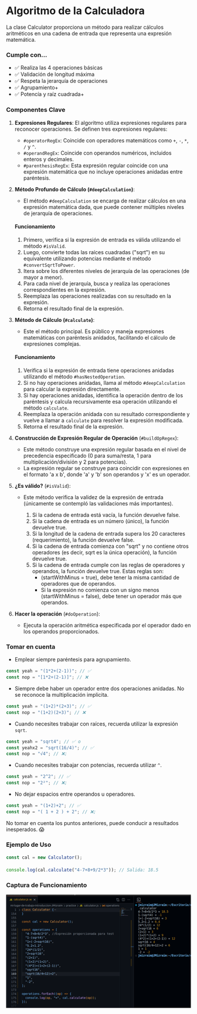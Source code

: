 # Algoritmo de la Calculadora

La clase Calculator proporciona un método para realizar cálculos aritméticos en una cadena de entrada que representa una expresión matemática.

### Cumple con...

- ✅ Realiza las 4 operaciones básicas
- ✅ Validación de longitud máxima
- ✅ Respeta la jerarquía de operaciones
- ✅ Agrupamiento+
- ✅ Potencía y raíz cuadrada+

### Componentes Clave

1.  **Expresiones Regulares**: El algoritmo utiliza expresiones regulares para reconocer operaciones. Se definen tres expresiones regulares:

    - `#operatorRegEx`: Coincide con operadores matemáticos como `+`, `-`, `*`, `/` y `^`.
    - `#operandRegEx`: Coincide con operandos numéricos, incluidos enteros y decimales.
    - `#parenthesisRegEx`: Esta expresión regular coincide con una expresión matemática que no incluye operaciones anidadas entre paréntesis.

2.  **Método Profundo de Cálculo (`#deepCalculation`)**:

    - El método `#deepCalculation` se encarga de realizar cálculos en una expresión matemática dada, que puede contener múltiples niveles de jerarquía de operaciones.

    #### Funcionamiento

    1. Primero, verifica si la expresión de entrada es válida utilizando el método `#isValid`.
    2. Luego, convierte todas las raíces cuadradas ("sqrt") en su equivalente utilizando potencias mediante el método `#convertSqrtToPower`.
    3. Itera sobre los diferentes niveles de jerarquía de las operaciones (de mayor a menor).
    4. Para cada nivel de jerarquía, busca y realiza las operaciones correspondientes en la expresión.
    5. Reemplaza las operaciones realizadas con su resultado en la expresión.
    6. Retorna el resultado final de la expresión.

3.  **Método de Cálculo (`#calculate`)**:

    - Este el método principal. Es público y maneja expresiones matemáticas con paréntesis anidados, facilitando el cálculo de expresiones complejas.

    #### Funcionamiento

    1. Verifica si la expresión de entrada tiene operaciones anidadas utilizando el método `#hasNestedOperation`.
    2. Si no hay operaciones anidadas, llama al método `#deepCalculation` para calcular la expresión directamente.
    3. Si hay operaciones anidadas, identifica la operación dentro de los paréntesis y calcula recursivamente esa operación utilizando el método `calculate`.
    4. Reemplaza la operación anidada con su resultado correspondiente y vuelve a llamar a `calculate` para resolver la expresión modificada.
    5. Retorna el resultado final de la expresión.

4.  **Construcción de Expresión Regular de Operación** (`#buildOpRegex`):

    - Este método construye una expresión regular basada en el nivel de precedencia especificado (0 para suma/resta, 1 para multiplicación/división y 2 para potencias).
    - La expresión regular se construye para coincidir con expresiones en el formato 'a x b', donde 'a' y 'b' son operandos y 'x' es un operador.

5.  **¿Es válido?** (`#isValid`):

    - Este método verifica la validez de la expresión de entrada (únicamente se contempló las validaciones más importantes).

      1. Si la cadena de entrada está vacía, la función devuelve false.
      2. Si la cadena de entrada es un número (único), la función devuelve true.
      3. Si la longitud de la cadena de entrada supera los 20 caracteres (requerimiento), la función devuelve false.
      4. Si la cadena de entrada comienza con "sqrt" y no contiene otros operadores (es decir, sqrt es la única operación), la función devuelve true.
      5. Si la cadena de entrada cumple con las reglas de operadores y operandos, la función devuelve true. Estas reglas son:
         - (startWithMinus = true), debe tener la misma cantidad de operadores que de operandos.
         - Si la expresión no comienza con un signo menos (startWithMinus = false), debe tener un operador más que operandos.

6.  **Hacer la operación** (`#doOperation`):
    - Ejecuta la operación aritmética especificada por el operador dado en los operandos proporcionados.

### Tomar en cuenta

- Emplear siempre paréntesis para agrupamiento.

```javascript
const yeah = "(1*2+(2-1))"; // ✅
const nop = "[1*2+(2-1)]"; // ❌
```

- Siempre debe haber un operador entre dos operaciones anidadas. No se reconoce la multiplicación implicita.

```javascript
const yeah = "(1+2)*(2+3)"; // ✅
const nop = "(1+2)(2+3)"; // ❌
```

- Cuando necesites trabajar con raíces, recuerda utilizar la expresión `sqrt`.

```javascript
const yeah = "sqrt4"; // ✅ o
const yeahx2 = "sqrt(16/4)"; // ✅
const nop = "√4"; // ❌;
```

- Cuando necesites trabajar con potencias, recuerda utilizar `^`.

```javascript
const yeah = "2^2"; // ✅
const nop = "2²"; // ❌;
```

- No dejar espacios entre operandos u operadores.

```javascript
const yeah = "(1+2)+2"; // ✅
const nop = "( 1 + 2 ) + 2"; // ❌;
```

No tomar en cuenta los puntos anteriores, puede conducir a resultados inesperados. 😱

### Ejemplo de Uso

```javascript
const cal = new Calculator();

console.log(cal.calculate("4-7+8+9/2*3")); // Salida: 18.5
```

### Captura de Funcionamiento

![alt text](image-1.png)
